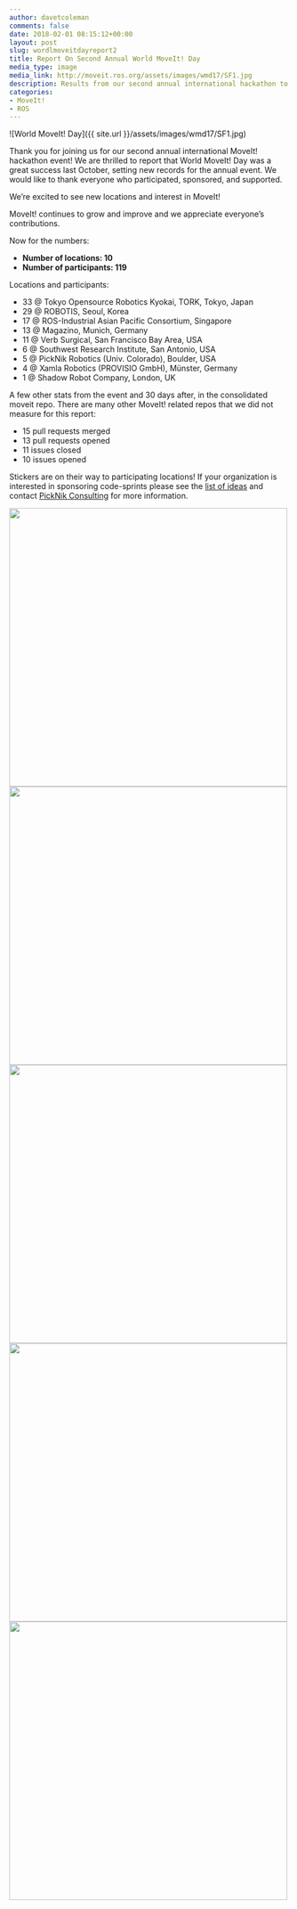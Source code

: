 ```yaml
---
author: davetcoleman
comments: false
date: 2018-02-01 08:15:12+00:00
layout: post
slug: wordlmoveitdayreport2
title: Report On Second Annual World MoveIt! Day
media_type: image
media_link: http://moveit.ros.org/assets/images/wmd17/SF1.jpg
description: Results from our second annual international hackathon to improve the MoveIt! code base, documentation, and community.
categories:
- MoveIt!
- ROS
---
```


![World MoveIt! Day]({{ site.url }}/assets/images/wmd17/SF1.jpg)

Thank you for joining us for our second annual international MoveIt! hackathon event! We are thrilled to report that World MoveIt! Day was a great success last October, setting new records for the annual event. We would like to thank everyone who participated, sponsored, and supported.

We’re excited to see new locations and interest in MoveIt!

MoveIt! continues to grow and improve and we appreciate everyone’s contributions.

Now for the numbers:

- **Number of locations: 10**
- **Number of participants: 119**

Locations and participants:

- 33 @ Tokyo Opensource Robotics Kyokai, TORK, Tokyo, Japan
- 29 @ ROBOTIS, Seoul, Korea
- 17 @ ROS-Industrial Asian Pacific Consortium, Singapore
- 13 @ Magazino, Munich, Germany
- 11 @ Verb Surgical, San Francisco Bay Area, USA
- 6  @ Southwest Research Institute, San Antonio, USA
- 5  @ PickNik Robotics (Univ. Colorado), Boulder, USA
- 4  @ Xamla Robotics (PROVISIO GmbH), Münster, Germany
- 1  @ Shadow Robot Company, London, UK

A few other stats from the event and 30 days after, in the consolidated moveit repo. There are many other MoveIt! related repos that we did not measure for this report:

- 15 pull requests merged
- 13 pull requests opened
- 11 issues closed
- 10 issues opened

Stickers are on their way to participating locations! If your organization is interested in sponsoring code-sprints please see the [list of ideas](http://moveit.ros.org/documentation/contributing/future_projects/) and contact [PickNik Consulting](http://picknik.ai/connect) for more information.


<img src="{{ site.url }}/assets/images/wmd17/munichphoto.jpg" width="500" style="margin-right:20px"/>

<img src="{{ site.url }}/assets/images/wmd17/singapore.jpg" width="500" style="margin-right:20px"/>

<img src="{{ site.url }}/assets/images/wmd17/korea2.jpg" width="500" style="margin-right:20px"/>

<img src="{{ site.url }}/assets/images/wmd17/Japan1.jpeg" width="500" style="margin-right:20px"/>

<img src="{{ site.url }}/assets/images/wmd17/SF2.png" width="500" style="margin-right:20px"/>
